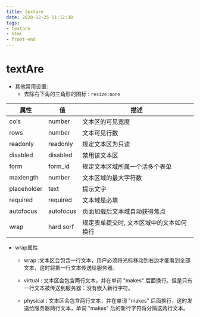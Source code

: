 ```yaml
---
title: textare  
date: 2020-12-25 11:12:38  
tags:
- textare
- html
- front-end
---
```



# textAre
- 其他常用设置:　　
    - 去除右下角的三角形的图标 : `resize:none`

| 属性 | 值  | 描述   |
|---|---|---|
|  cols | number  | 文本区的可见宽度  |
|  rows | number | 文本可见行数   |
|  readonly | readonly  | 规定文本区为只读  |
|  disabled | disabled   | 禁用该文本区  |
|  form | form_id  | 规定文本区域所属一个活多个表单  |
|  maxlength | number  | 文本区域的最大字符数  |
|  placeholder | text  | 提示文字  |
|  required | required  | 文本域是必填  |
| autofocus | autofocus | 页面加载后文本域自动获得焦点
| wrap | hard sorf | 规定表单提交时, 文本区域中的文本如何换行

- wrap属性
    - wrap :文本区会包含一行文本，用户必须将光标移动到右边才能看到全部文本，这时将把一行文本传送给服务器。

    - virtual : 文本区会包含两行文本，并在单词 "makes" 后面换行。但是只有一行文本被传送到服务器：没有嵌入新行字符。
    - physical : 文本区会包含两行文本，并在单词 "makes" 后面换行，这时发送给服务器两行文本，单词 "makes" 后的新行字符将分隔这两行文本。